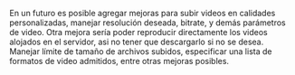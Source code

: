 En un futuro es posible agregar mejoras para subir videos en calidades personalizadas, manejar resolución deseada, bitrate, y demás parámetros de video.
Otra mejora sería poder reproducir directamente los videos alojados en el servidor, asi no tener que descargarlo si no se desea.
Manejar límite de tamaño de archivos subidos, especificar una lista de formatos de video admitidos, entre otras mejoras posibles.


